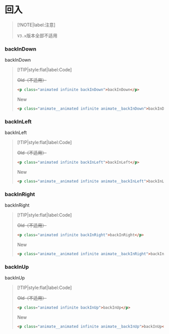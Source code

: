 # 回入

<!-- toc -->

> [!NOTE|label:注意]
>
> `V3.x`版本全部不适用

### backInDown

<p class="animated infinite backInDown">backInDown</p>

> [!TIP|style:flat|label:Code]
>
> ~~<span class="tip">Old</span>（不适用）~~
>
> ```html
> <p class="animated infinite backInDown">backInDown</p>
> ```
>
> <span class="tip">New</span>
>
> ```html
> <p class="animate__animated infinite animate__backInDown">backInDown</p>
> ```

### backInLeft

<p class="animated infinite backInLeft">backInLeft</p>

> [!TIP|style:flat|label:Code]
>
> ~~<span class="tip">Old</span>（不适用）~~
>
> ```html
> <p class="animated infinite backInLeft">backInLeft</p>
> ```
>
> <span class="tip">New</span>
>
> ```html
> <p class="animate__animated infinite animate__backInLeft">backInLeft</p>
> ```

### backInRight

<p class="animated infinite backInRight">backInRight</p>

> [!TIP|style:flat|label:Code]
>
> ~~<span class="tip">Old</span>（不适用）~~
>
> ```html
> <p class="animated infinite backInRight">backInRight</p>
> ```
>
> <span class="tip">New</span>
>
> ```html
> <p class="animate__animated infinite animate__backInRight">backInRight</p>
> ```

### backInUp

<p class="animated infinite backInUp">backInUp</p>

> [!TIP|style:flat|label:Code]
>
> ~~<span class="tip">Old</span>（不适用）~~
>
> ```html
> <p class="animated infinite backInUp">backInUp</p>
> ```
>
> <span class="tip">New</span>
>
> ```html
> <p class="animate__animated infinite animate__backInUp">backInUp</p>
> ```

<!-- endtoc -->